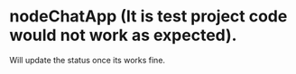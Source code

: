 # nodeChatApp (It is test project code would not work as expected).

Will update the status once its works fine.
